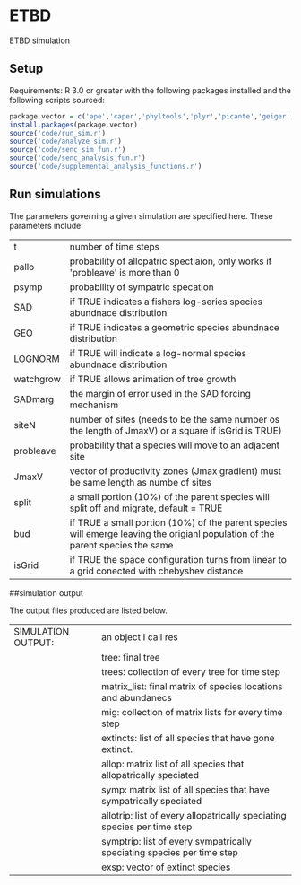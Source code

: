 # ETBD
ETBD simulation 


## Setup
Requirements: R 3.0 or greater with the following packages installed and the following scripts sourced:

```R
package.vector = c('ape','caper','phyltools','plyr','picante','geiger','MASS','sads','stringr')
install.packages(package.vector)
source('code/run_sim.r')
source('code/analyze_sim.r')
source('code/senc_sim_fun.r')
source('code/senc_analysis_fun.r')
source('code/supplemental_analysis_functions.r')
```



## Run simulations
The parameters governing a given simulation are specified here. These parameters include:

<table>
  <tr>
    <td>t</td>
    <td>number of time steps</td>
  </tr>
  <tr>
    <td>pallo</td>
    <td>probability of allopatric spectiaion, only works if 'probleave' is more than 0</td>
  </tr>
  <tr>
    <td>psymp</td>
    <td>probability of sympatric specation</td>
  </tr>
  <tr>
    <td>SAD</td>
    <td>if TRUE indicates a fishers log-series species abundnace distribution</td>
  </tr>
  <tr>
    <td>GEO</td>
    <td>if TRUE indicates a geometric species abundnace distribution</td>
  </tr>
  <tr>
    <td>LOGNORM</td>
    <td>if TRUE will indicate a log-normal species abundnace distribution</td>
  </tr>
  <tr>
    <td>watchgrow</td>
    <td>if TRUE allows animation of tree growth</td>
  </tr>
  <tr>
    <td>SADmarg</td>
    <td>the margin of error used in the SAD forcing mechanism</td>
  </tr>
  <tr>
    <td>siteN</td>
    <td>number of sites (needs to be the same number os the length of JmaxV) or a square if isGrid is TRUE)</td>
  </tr>
  <tr>
    <td>probleave</td>
    <td>probability that a species will move to an adjacent site</td>
  </tr>
  <tr>
    <td>JmaxV</td>
    <td>vector of productivity zones (Jmax gradient) must be same length as numbe of sites</td>
  </tr>
  <tr>
   <td>split</td>
    <td>a small portion (10%) of the parent species will split off and migrate, default = TRUE</td>
  </tr>
  <tr>
     <td>bud</td>
    <td>if TRUE a small portion (10%) of the parent species will emerge leaving the origianl population of the parent species the same</td>
  </tr>
    <td>isGrid</td>
    <td>if TRUE the space configuration turns from linear to a grid conected with chebyshev distance</td>
  </tr>
</table>








##simulation output 


The output files produced are listed below.

<table>
  <tr>
    <td>SIMULATION OUTPUT:</td>
    <td>an object I call res</td>
  </tr>
  <tr>
    <td></td>
    <td>tree:   final tree</td>
  </tr>
  <tr>
    <td></td>
    <td>trees:   collection of every tree for time step</td>
  </tr>
  <tr>
    <td></td>
    <td>matrix_list:   final matrix of species locations and abundanecs</td>
  </tr>
  <tr>
    <td></td>
    <td>mig:   collection of matrix lists for every time step</td>  
  </tr>
  <tr>
    <td></td>
    <td>extincts:   list of all species that have gone extinct.</td>  
  </tr>
  <tr>
    <td></td>
    <td>allop:   matrix list of all species that allopatrically speciated</td>  
  </tr>
  <tr>
    <td></td>
    <td>symp:   matrix list of all species that have sympatrically speciated </td>  
  </tr>
  <tr>
    <td></td>
    <td>allotrip:   list of every allopatrically speciating species per time step</td>  
  </tr>
  <tr>
    <td></td>
    <td>symptrip:   list of every sympatrically speciating species per time step</td>  
  </tr>
  <tr>
    <td></td>
    <td>exsp:   vector of extinct species</td>
  </tr>
</table>




















